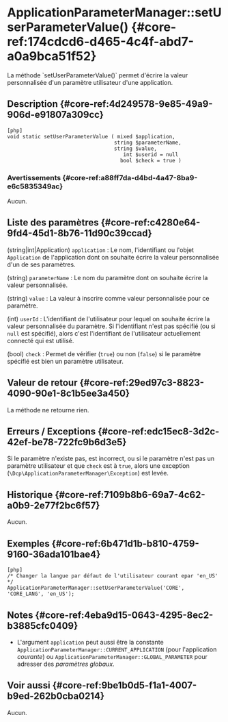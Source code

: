 # ApplicationParameterManager::setUserParameterValue() {#core-ref:174cdcd6-d465-4c4f-abd7-a0a9bca51f52}

<div markdown="1" class="short-description">
La méthode `setUserParameterValue()` permet d'écrire la valeur personnalisée
d'un paramètre utilisateur d'une application.
</div>

## Description {#core-ref:4d249578-9e85-49a9-906d-e91807a309cc}

    [php]
    void static setUserParameterValue ( mixed $application,
                                       string $parameterName,
                                       string $value,
                                          int $userid = null
                                         bool $check = true )

### Avertissements {#core-ref:a88ff7da-d4bd-4a47-8ba9-e6c5835349ac}

Aucun.

## Liste des paramètres {#core-ref:c4280e64-9fd4-45d1-8b76-11d90c39ccad}

(string|int|Application) `application`
:   Le nom, l'identifiant ou l'objet `Application` de l'application dont on
    souhaite écrire la valeur personnalisée d'un de ses paramètres.

(string) `parameterName`
:   Le nom du paramètre dont on souhaite écrire la valeur personnalisée.

(string) `value`
:   La valeur à inscrire comme valeur personnalisée pour ce paramètre.

(int) `userId`
:   L'identifiant de l'utilisateur pour lequel on souhaite écrire la valeur
    personnalisée du paramètre. Si l'identifiant n'est pas spécifié (ou si
    `null` est spécifié), alors c'est l'identifiant de l'utilisateur
    actuellement connecté qui est utilisé.

(bool) `check`
:   Permet de vérifier (`true`) ou non (`false`) si le paramètre spécifié est
    bien un paramètre utilisateur.

## Valeur de retour {#core-ref:29ed97c3-8823-4090-90e1-8c1b5ee3a450}

La méthode ne retourne rien.

## Erreurs / Exceptions {#core-ref:edc15ec8-3d2c-42ef-be78-722fc9b6d3e5}

Si le paramètre n'existe pas, est incorrect, ou si le paramètre n'est pas un
paramètre utilisateur et que `check` est à `true`, alors une exception
(`\Dcp\ApplicationParameterManager\Exception`) est levée.

## Historique {#core-ref:7109b8b6-69a7-4c62-a0b9-2e77f2bc6f57}

Aucun.

## Exemples {#core-ref:6b471d1b-b810-4759-9160-36ada101bae4}

    [php]
    /* Changer la langue par défaut de l'utilisateur courant epar 'en_US' */
    ApplicationParameterManager::setUserParameterValue('CORE', 'CORE_LANG', 'en_US');

## Notes {#core-ref:4eba9d15-0643-4295-8ec2-b3885cfc0409}

*   L'argument `application` peut aussi être la constante
    `ApplicationParameterManager::CURRENT_APPLICATION` (pour l'application 
    *courante*) ou `ApplicationParameterManager::GLOBAL_PARAMETER` pour adresser
    des *paramètres globaux*.

## Voir aussi {#core-ref:9be1b0d5-f1a1-4007-b9ed-262b0cba0214}

Aucun.
